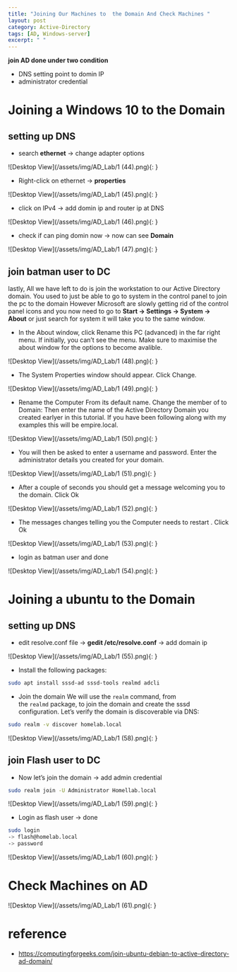 ```yaml
---
title: "Joining Our Machines to  the Domain And Check Machines "
layout: post
category: Active-Directory
tags: [AD, Windows-server]
excerpt: " "
---
```

 **join AD done under two condition**
-  DNS setting point to domin IP
-  administrator credential

# Joining a Windows 10  to the Domain

## **setting up DNS**
- search **ethernet** -> change adapter options

![Desktop View](/assets/img/AD_Lab/1 (44).png){: }

- Right-click on ethernet -> **properties**

![Desktop View](/assets/img/AD_Lab/1 (45).png){: }

- click on IPv4 -> add domin ip and router ip at DNS

![Desktop View](/assets/img/AD_Lab/1 (46).png){: }

-  check if can ping domin now  -> now can see **Domain**

![Desktop View](/assets/img/AD_Lab/1 (47).png){: }

## **join batman user to DC**
lastly, All we have left to do is join the workstation to our Active Directory domain. You used to just be able to go to system in the control panel to join the pc to the domain However Microsoft are slowly getting rid of the control panel icons and you now need to go to **Start -> Settings -> System -> About** or just search for system it will take you to the same window.

-   In the About window, click Rename this PC (advanced) in the far right menu. If initially, you can’t see the menu. Make sure to maximise the about window for the options to become avalible.

![Desktop View](/assets/img/AD_Lab/1 (48).png){: }

-   The System Properties window should appear. Click Change.

![Desktop View](/assets/img/AD_Lab/1 (49).png){: }

-   Rename the Computer From its default name. Change the member of to Domain: Then enter the name of the Active Directory Domain you created earlyer in this tutorial. If you have been following along with my examples this will be empire.local.

![Desktop View](/assets/img/AD_Lab/1 (50).png){: }

-   You will then be asked to enter a username and password. Enter the administrator details you created for your domain.

![Desktop View](/assets/img/AD_Lab/1 (51).png){: }

-   After a couple of seconds you should get a message welcoming you to the domain. Click Ok

![Desktop View](/assets/img/AD_Lab/1 (52).png){: }

-   The messages changes telling you the Computer needs to restart . Click Ok

![Desktop View](/assets/img/AD_Lab/1 (53).png){: }

- login as batman user and done 

![Desktop View](/assets/img/AD_Lab/1 (54).png){: }

#  Joining a ubuntu  to the Domain

## **setting up DNS**
-  edit resolve.conf file -> **gedit /etc/resolve.conf** -> add domain ip


![Desktop View](/assets/img/AD_Lab/1 (55).png){: }

- Install the following packages:

```bash
sudo apt install sssd-ad sssd-tools realmd adcli
```

-  Join the domain
We will use the `realm` command, from the `realmd` package, to join the domain and create the sssd configuration.
Let’s verify the domain is discoverable via DNS:

```bash
sudo realm -v discover homelab.local
```

![Desktop View](/assets/img/AD_Lab/1 (58).png){: }

## **join Flash user to DC**
- Now let’s join the domain -> add admin credential 

```bash
sudo realm join -U Administrator Homellab.local
```

![Desktop View](/assets/img/AD_Lab/1 (59).png){: }

-  Login as flash user -> done


```bash
sudo login
-> flash@homelab.local
-> password
```

![Desktop View](/assets/img/AD_Lab/1 (60).png){: }

# Check Machines on AD

![Desktop View](/assets/img/AD_Lab/1 (61).png){: }



# reference 
- https://computingforgeeks.com/join-ubuntu-debian-to-active-directory-ad-domain/ 
